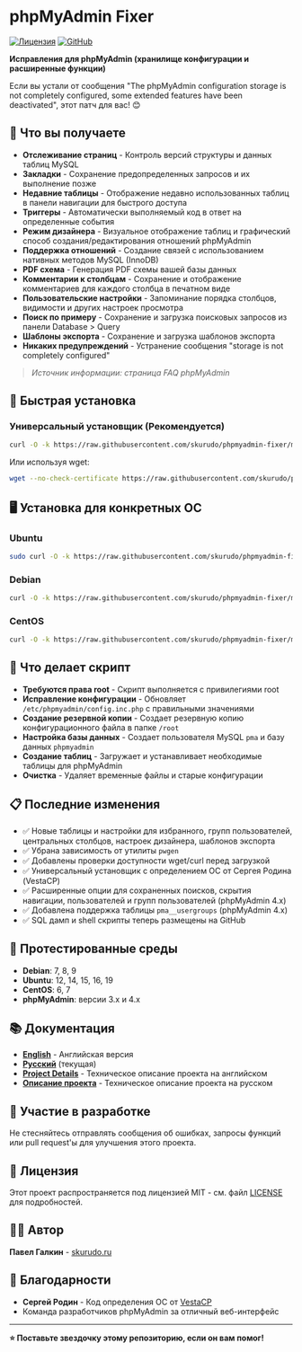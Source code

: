 # phpMyAdmin Fixer

[![Лицензия](https://img.shields.io/badge/license-MIT-blue.svg)](LICENSE)
[![GitHub](https://img.shields.io/badge/github-skurudo%2Fphpmyadmin--fixer-blue.svg)](https://github.com/skurudo/phpmyadmin-fixer)

**Исправления для phpMyAdmin (хранилище конфигурации и расширенные функции)**

Если вы устали от сообщения "The phpMyAdmin configuration storage is not completely configured, some extended features have been deactivated", этот патч для вас! 😊

## 🌟 Что вы получаете

- **Отслеживание страниц** - Контроль версий структуры и данных таблиц MySQL
- **Закладки** - Сохранение предопределенных запросов и их выполнение позже
- **Недавние таблицы** - Отображение недавно использованных таблиц в панели навигации для быстрого доступа
- **Триггеры** - Автоматически выполняемый код в ответ на определенные события
- **Режим дизайнера** - Визуальное отображение таблиц и графический способ создания/редактирования отношений phpMyAdmin
- **Поддержка отношений** - Создание связей с использованием нативных методов MySQL (InnoDB)
- **PDF схема** - Генерация PDF схемы вашей базы данных
- **Комментарии к столбцам** - Сохранение и отображение комментариев для каждого столбца в печатном виде
- **Пользовательские настройки** - Запоминание порядка столбцов, видимости и других настроек просмотра
- **Поиск по примеру** - Сохранение и загрузка поисковых запросов из панели Database > Query
- **Шаблоны экспорта** - Сохранение и загрузка шаблонов экспорта
- **Никаких предупреждений** - Устранение сообщения "storage is not completely configured"

> *Источник информации: страница FAQ phpMyAdmin*

## 🚀 Быстрая установка

### Универсальный установщик (Рекомендуется)
```bash
curl -O -k https://raw.githubusercontent.com/skurudo/phpmyadmin-fixer/master/pma.sh && chmod +x pma.sh && ./pma.sh
```

Или используя wget:
```bash
wget --no-check-certificate https://raw.githubusercontent.com/skurudo/phpmyadmin-fixer/master/pma.sh && chmod +x pma.sh && ./pma.sh
```

## 🖥️ Установка для конкретных ОС

### Ubuntu
```bash
sudo curl -O -k https://raw.githubusercontent.com/skurudo/phpmyadmin-fixer/master/pma-ubuntu.sh && sudo chmod +x pma-ubuntu.sh && sudo ./pma-ubuntu.sh
```

### Debian
```bash
curl -O -k https://raw.githubusercontent.com/skurudo/phpmyadmin-fixer/master/pma-debian.sh && chmod +x pma-debian.sh && ./pma-debian.sh
```

### CentOS
```bash
curl -O -k https://raw.githubusercontent.com/skurudo/phpmyadmin-fixer/master/pma-centos.sh && chmod +x pma-centos.sh && ./pma-centos.sh
```

## 🔧 Что делает скрипт

- **Требуются права root** - Скрипт выполняется с привилегиями root
- **Исправление конфигурации** - Обновляет `/etc/phpmyadmin/config.inc.php` с правильными значениями
- **Создание резервной копии** - Создает резервную копию конфигурационного файла в папке `/root`
- **Настройка базы данных** - Создает пользователя MySQL `pma` и базу данных `phpmyadmin`
- **Создание таблиц** - Загружает и устанавливает необходимые таблицы для phpMyAdmin
- **Очистка** - Удаляет временные файлы и старые конфигурации

## 📋 Последние изменения

- ✅ Новые таблицы и настройки для избранного, групп пользователей, центральных столбцов, настроек дизайнера, шаблонов экспорта
- ✅ Убрана зависимость от утилиты `pwgen`
- ✅ Добавлены проверки доступности wget/curl перед загрузкой
- ✅ Универсальный установщик с определением ОС от Сергея Родина (VestaCP)
- ✅ Расширенные опции для сохраненных поисков, скрытия навигации, пользователей и групп пользователей (phpMyAdmin 4.x)
- ✅ Добавлена поддержка таблицы `pma__usergroups` (phpMyAdmin 4.x)
- ✅ SQL дамп и shell скрипты теперь размещены на GitHub

## 🧪 Протестированные среды

- **Debian**: 7, 8, 9
- **Ubuntu**: 12, 14, 15, 16, 19
- **CentOS**: 6, 7
- **phpMyAdmin**: версии 3.x и 4.x

## 📚 Документация

- **[English](README.md)** - Английская версия
- **[Русский](README.ru.md)** (текущая)
- **[Project Details](PROJECT.md)** - Техническое описание проекта на английском
- **[Описание проекта](PROJECT.ru.md)** - Техническое описание проекта на русском

## 🤝 Участие в разработке

Не стесняйтесь отправлять сообщения об ошибках, запросы функций или pull request'ы для улучшения этого проекта.

## 📄 Лицензия

Этот проект распространяется под лицензией MIT - см. файл [LICENSE](LICENSE) для подробностей.

## 👨‍💻 Автор

**Павел Галкин** - [skurudo.ru](https://skurudo.ru)

## 🙏 Благодарности

- **Сергей Родин** - Код определения ОС от [VestaCP](https://vestacp.com)
- Команда разработчиков phpMyAdmin за отличный веб-интерфейс

---

**⭐ Поставьте звездочку этому репозиторию, если он вам помог!**
